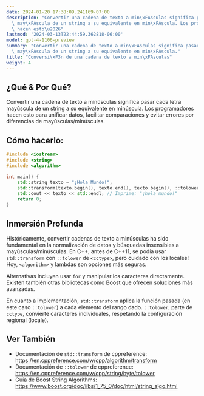 ```yaml
---
date: 2024-01-20 17:38:09.241169-07:00
description: "Convertir una cadena de texto a min\xFAsculas significa pasar cada letra\
  \ may\xFAscula de un string a su equivalente en min\xFAscula. Los programadores\
  \ hacen esto\u2026"
lastmod: '2024-03-13T22:44:59.362818-06:00'
model: gpt-4-1106-preview
summary: "Convertir una cadena de texto a min\xFAsculas significa pasar cada letra\
  \ may\xFAscula de un string a su equivalente en min\xFAscula."
title: "Conversi\xF3n de una cadena de texto a min\xFAsculas"
weight: 4
---
```


## ¿Qué & Por Qué?

Convertir una cadena de texto a minúsculas significa pasar cada letra mayúscula de un string a su equivalente en minúscula. Los programadores hacen esto para unificar datos, facilitar comparaciones y evitar errores por diferencias de mayúsculas/minúsculas.

## Cómo hacerlo:

```C++
#include <iostream>
#include <string>
#include <algorithm>

int main() {
    std::string texto = "¡Hola Mundo!";
    std::transform(texto.begin(), texto.end(), texto.begin(), ::tolower);
    std::cout << texto << std::endl; // Imprime: "¡hola mundo!"
    return 0;
}
```

## Inmersión Profunda

Históricamente, convertir cadenas de texto a minúsculas ha sido fundamental en la normalización de datos y búsquedas insensibles a mayúsculas/minúsculas. En C++, antes de C++11, se podía usar `std::transform` con `::tolower` de `<cctype>`, pero cuidado con los locales! Hoy, `<algorithm>` y lambdas son opciones más seguras.

Alternativas incluyen usar `for` y manipular los caracteres directamente. Existen también otras bibliotecas como Boost que ofrecen soluciones más avanzadas.

En cuanto a implementación, `std::transform` aplica la función pasada (en este caso `::tolower`) a cada elemento del rango dado. `::tolower`, parte de `cctype`, convierte caracteres individuales, respetando la configuración regional (locale).

## Ver También

- Documentación de `std::transform` de cppreference: https://en.cppreference.com/w/cpp/algorithm/transform
- Documentación de `::tolower` de cppreference: https://en.cppreference.com/w/cpp/string/byte/tolower
- Guía de Boost String Algorithms: https://www.boost.org/doc/libs/1_75_0/doc/html/string_algo.html

